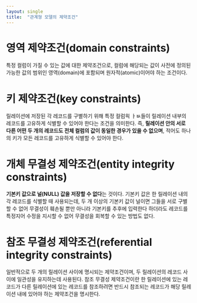 ```yaml
---
layout: single
title:  "관계형 모델의 제약조건"
---
```


# 영역 제약조건(domain constraints)
  특정 컬럼이 가질 수 있는 값에 대한 제약조건으로, 컬럼에 해당되는 값이 사전에 정의된 가능한 값의 범위인 영역(domain)에 포함되며 원자적(atomic)이어야 하는 조건이다.

# 키 제약조건(key constraints)
  릴레이션에 저장된 각 레코드를 구별하기 위해 특정 컬럼읙 ㅏㅄ들이 릴레이션 내부의 레코드를 고유하게 식별할 수 있어야 한다는 조건을 의미한다. 즉, **릴레이션 안의 서로 다른 어떤 두 개의 레코드도 전체 컬럼의 값이 동일한 경우가 있을 수 없으며**, 적어도 하나의 키가 모든 레코드를 고유하게 식별할 수 있어야 한다.

# 개체 무결성 제약조건(entity integrity constraints)
  **기본키 값으로 널(NULL) 값을 저장할 수 없다**는 것이다. 기본키 값은 한 릴레이션 내의 각 레코드를 식별할 때 사용되는데, 두 개 이상의 기본키 값이 널이면 그들을 서로 구별할 수 없어 무결성이 훼손될 뿐만 아니라 기본키를 추후에 입력한다 하더라도 레코드를 특정지어 수정을 지시할 수 없어 무결성을 회복할 수 있는 방법도 없다.

# 참조 무결성 제약조건(referential integrity constraints)
  일반적으로 두 개의 릴레이션 사이에 명시되는 제약조건이며, 두 릴레이션의 레코드 사이에 일관성을 유지하는데 사용된다. 참조 무결성 제약조건이란 한 릴레이션에 있는 레코드가 다른 릴레이션에 있는 레코드를 참조하려면 반드시 참조되는 레코드가 해당 릴레이션 내에 있어야 하는 제약조건을 명시한다.

